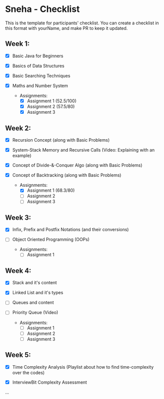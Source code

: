 # Sneha - Checklist
This is the template for participants' checklist. You can create a checklist in this format with yourName, and make PR to keep it updated.

## Week 1:

- [x] Basic Java for Beginners
- [x] Basics of Data Structures
- [x] Basic Searching Techniques
- [x] Maths and Number System

  * Assignments:
    - [x] Assignment 1  (52.5/100)
    - [x] Assignment 2  (57.5/80)
    - [x] Assignment 3  

 ## Week 2:

- [x] Recursion Concept (along with Basic Problems)
- [x] System-Stack Memory and Recursive Calls (Video: Explaining with an example)
- [x] Concept of Divide-&-Conquer Algo (along with Basic Problems)
- [x] Concept of Backtracking (along with Basic Problems)

  * Assignments:
    - [x] Assignment 1 (68.3/80)
    - [ ] Assignment 2  
    - [ ] Assignment 3  

 ## Week 3:

- [x] Infix, Prefix and Postfix Notations (and their conversions)
- [ ] Object Oriented Programming (OOPs)

  * Assignments:
    - [ ] Assignment 1  
   
 ## Week 4:

- [x] Stack and it's content
- [x] Linked List and it's types
- [ ] Queues and content
- [ ] Priority Queue (Video)

  * Assignments:
    - [ ] Assignment 1 
    - [ ] Assignment 2  
    - [ ] Assignment 3  

## Week 5:

- [x] Time Complexity Analysis (Playlist about how to find time-complexity over the codes)
- [x] InterviewBit Complexity Assessment 

   

    


 
...
